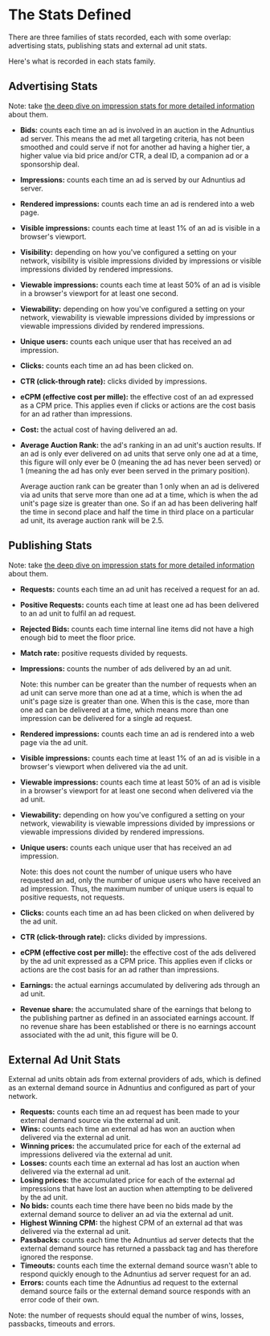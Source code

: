 # The Stats Defined

There are three families of stats recorded, each with some overlap: advertising stats, publishing stats and external ad unit stats.

Here's what is recorded in each stats family.

## Advertising Stats

Note: take [the deep dive on impression stats for more detailed information](impression-types.md) about them.

* **Bids:** counts each time an ad is involved in an auction in the Adnuntius ad server. This means the ad met all targeting criteria, has not been smoothed and could serve if not for another ad having a higher tier, a higher value via bid price and/or CTR, a deal ID, a companion ad  or a sponsorship deal.
* **Impressions:** counts each time an ad is served by our Adnuntius ad server.
* **Rendered impressions:** counts each time an ad is rendered into a web page.
* **Visible impressions:** counts each time at least 1% of an ad is visible in a browser's viewport.
* **Visibility:** depending on how you've configured a setting on your network, visibility is visible impressions divided by impressions or visible impressions divided by rendered impressions.
* **Viewable impressions:** counts each time at least 50% of an ad is visible in a browser's viewport for at least one second.
* **Viewability:** depending on how you've configured a setting on your network, viewability is viewable impressions divided by impressions or viewable impressions divided by rendered impressions.
* **Unique users:** counts each unique user that has received an ad impression.
* **Clicks:** counts each time an ad has been clicked on.
* **CTR \(click-through rate\):** clicks divided by impressions.
* **eCPM \(effective cost per mille\):** the effective cost of an ad expressed as a CPM price. This applies even if clicks or actions are the cost basis for an ad rather than impressions.
* **Cost:** the actual cost of having delivered an ad.
* **Average Auction Rank:** the ad's ranking in an ad unit's auction results. If an ad is only ever delivered on ad units that serve only one ad at a time, this figure will only ever be 0 \(meaning the ad has never been served\) or 1 \(meaning the ad has only ever been served in the primary position\).

  Average auction rank can be greater than 1 only when an ad is delivered via ad units that serve more than one ad at a time, which is when the ad unit's page size is greater than one. So if an ad has been delivering half the time in second place and half the time in third place on a particular ad unit, its average auction rank will be 2.5.

## Publishing Stats

Note: take [the deep dive on impression stats for more detailed information](impression-types.md) about them.

* **Requests:** counts each time an ad unit has received a request for an ad.
* **Positive Requests:** counts each time at least one ad has been delivered to an ad unit to fulfil an ad request.
* **Rejected Bids:** counts each time internal line items did not have a high enough bid to meet the floor price.
* **Match rate:** positive requests divided by requests.
* **Impressions:** counts the number of ads delivered by an ad unit.

  Note: this number can be greater than the number of requests when an ad unit can serve more than one ad at a time, which is when the ad unit's page size is greater than one. When this is the case, more than one ad can be delivered at a time, which means more than one impression can be delivered for a single ad request.

* **Rendered impressions:** counts each time an ad is rendered into a web page via the ad unit.
* **Visible impressions:** counts each time at least 1% of an ad is visible in a browser's viewport when delivered via the ad unit.
* **Viewable impressions:** counts each time at least 50% of an ad is visible in a browser's viewport for at least one second when delivered via the ad unit.
* **Viewability:** depending on how you've configured a setting on your network, viewability is viewable impressions divided by impressions or viewable impressions divided by rendered impressions.
* **Unique users:** counts each unique user that has received an ad impression.

  Note: this does not count the number of unique users who have requested an ad, only the number of unique users who have received an ad impression. Thus, the maximum number of unique users is equal to positive requests, not requests.

* **Clicks:** counts each time an ad has been clicked on when delivered by the ad unit.
* **CTR \(click-through rate\):** clicks divided by impressions.
* **eCPM \(effective cost per mille\):** the effective cost of the ads delivered by the ad unit expressed as a CPM price. This applies even if clicks or actions are the cost basis for an ad rather than impressions.
* **Earnings:** the actual earnings accumulated by delivering ads through an ad unit.
* **Revenue share:** the accumulated share of the earnings that belong to the publishing partner as defined in an associated earnings account. If no revenue share has been established or there is no earnings account associated with the ad unit, this figure will be 0.

## External Ad Unit Stats

External ad units obtain ads from external providers of ads, which is defined as an external demand source in Adnuntius and configured as part of your network.

* **Requests:** counts each time an ad request has been made to your external demand source via the external ad unit.
* **Wins:** counts each time an external ad has won an auction when delivered via the external ad unit.
* **Winning prices:** the accumulated price for each of the external ad impressions delivered via the external ad unit.
* **Losses:** counts each time an external ad has lost an auction when delivered via the external ad unit.
* **Losing prices:** the accumulated price for each of the external ad impressions that have lost an auction when attempting to be delivered by the ad unit. 
* **No bids:** counts each time there have been no bids made by the external demand source to deliver an ad via the external ad unit.
* **Highest Winning CPM:** the highest CPM of an external ad that was delivered via the external ad unit.
* **Passbacks:** counts each time the Adnuntius ad server detects that the external demand source has returned a passback tag and has therefore ignored the response.
* **Timeouts:** counts each time the external demand source wasn't able to respond quickly enough to the Adnuntius ad server request for an ad.
* **Errors:** counts each time the Adnuntius ad request to the external demand source fails or the external demand source responds with an error code of their own.

Note: the number of requests should equal the number of wins, losses, passbacks, timeouts and errors.

